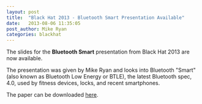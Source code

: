 ```yaml
---
layout: post
title:  "Black Hat 2013 - Bluetooth Smart Presentation Available"
date:   2013-08-06 11:35:05
post_author: Mike Ryan
categories: blackhat
---
```



The slides for the __Bluetooth Smart__ presentation from Black Hat 2013 are now available.

The presentation was given by Mike Ryan and looks into Bluetooth "Smart" (also known as Bluetooth Low Energy or BTLE), the latest Bluetooth spec, 4.0, used by fitness devices, locks, and recent smartphones.

The paper can be downloaded [here][paper-dl].


[paper-dl]: https://github.com/iSECPartners/publications/blob/master/presentations/bluetooth_smart_good_bad_ugly_fix-mikeryan-blackhat_2013.pdf?raw=true
